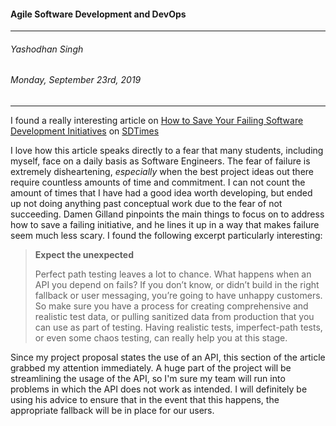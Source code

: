 #### **Agile Software Development and DevOps**
---
###### Yashodhan Singh
###### Monday, September 23rd, 2019  
---  

I found a really interesting article on [How to Save Your Failing Software Development Initiatives](https://sdtimes.com/softwaredev/dont-become-a-statistic-how-to-save-your-failing-software-development-initiatives/) on [SDTimes](https://sdtimes.com "A cool Software Development news website")

I love how this article speaks directly to a fear that many students, including myself, face on a daily basis as Software Engineers. The fear of failure is extremely disheartening, *especially* when the best project ideas out there require countless amounts of time and commitment. I can not count the amount of times that I have had a good idea worth developing, but ended up not doing anything past conceptual work due to the fear of not succeeding. Damen Gilland pinpoints the main things to focus on to address how to save a failing initiative, and he lines it up in a way that makes failure seem much less scary. I found the following excerpt particularly interesting:  
>**Expect the unexpected**  
>
>Perfect path testing leaves a lot to chance. What happens when an API you depend on fails? If you don’t know, or didn’t build in the right fallback or user messaging, you’re going to have unhappy customers. So make sure you have a process for creating comprehensive and realistic test data, or pulling sanitized data from production that you can use as part of testing. Having realistic tests, imperfect-path tests, or even some chaos testing, can really help you at this stage.  

Since my project proposal states the use of an API, this section of the article grabbed my attention immediately. A huge part of the project will be streamlining the usage of the API, so I'm sure my team will run into problems in which the API does not work as intended. I will definitely be using his advice to ensure that in the event that this happens, the appropriate fallback will be in place for our users.
